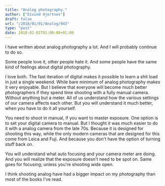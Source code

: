 ```yaml
---
title: "Analog photography."
author: ["Eivind Hjertnes"]
draft: false
url: "/2018/01/01/Analog/943"
type: "post"
date: 2018-01-01T01:00:00+01:00
---
```


I have written about analog photography a lot. And I will probably
continue to do so.

Some people love it, other people hate it. And some people have the same
kind of feelings about digital photography.

I love both. The fast iteration of digital makes it possible to learn a
shit load in just a single weekend. While bare minimum of analog
photography makes it very enjoyable. But I believe that everyone will
become much better photographers if they spend time shooting with a
fully manual camera. Without anything but a meter. All of us understand
how the various settings of our camera affects each other. But you will
understand it much better, when you have to do it all yourself.

You need to shoot in manual, if you want to master exposure. One option
is to set your digital camera to manual. But I thought it was much
easier to do it with a analog camera from the late 70s. Because it is
designed for shooting this way, while the only modern cameras that are
designed for this come from Leica and Fuji. And because you don't have
the option of turning stuff back on.

You will understand what auto focusing and your camera meter are doing.
And you will realize that the exposure doesn't need to be spot on. Same
goes for focusing; unless you're shooting wide open.

I think shooting analog have had a bigger impact on my photography than
most of the books I've read.
